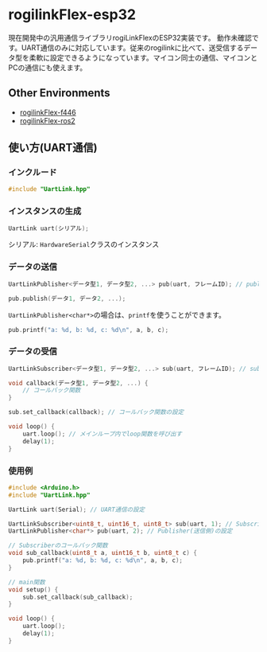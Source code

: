 # rogilinkFlex-esp32

現在開発中の汎用通信ライブラリrogiLinkFlexのESP32実装です。
動作未確認です。UART通信のみに対応しています。従来のrogilinkに比べて、送受信するデータ型を柔軟に設定できるようになっています。マイコン同士の通信、マイコンとPCの通信にも使えます。

## Other Environments

- [rogilinkFlex-f446](https://github.com/KeioRoboticsAssociation/rogilinkFlex-f446)
- [rogilinkFlex-ros2](https://github.com/KeioRoboticsAssociation/rogilinkFlex-esp32)

## 使い方(UART通信)


### インクルード
```cpp
#include "UartLink.hpp"
```

### インスタンスの生成
```cpp
UartLink uart(シリアル);
```
シリアル: `HardwareSerial`クラスのインスタンス

### データの送信
```cpp
UartLinkPublisher<データ型1, データ型2, ...> pub(uart, フレームID); // publisherの設定

pub.publish(データ1, データ2, ...);
```

`UartLinkPublisher<char*>`の場合は、`printf`を使うことができます。
```cpp
pub.printf("a: %d, b: %d, c: %d\n", a, b, c);
```

### データの受信
```cpp
UartLinkSubscriber<データ型1, データ型2, ...> sub(uart, フレームID); // subscriberの設定

void callback(データ型1, データ型2, ...) {
    // コールバック関数
}

sub.set_callback(callback); // コールバック関数の設定

void loop() {
    uart.loop(); // メインループ内でloop関数を呼び出す
    delay(1);
}
```

### 使用例
```cpp
#include <Arduino.h>
#include "UartLink.hpp"

UartLink uart(Serial); // UART通信の設定

UartLinkSubscriber<uint8_t, uint16_t, uint8_t> sub(uart, 1); // Subscriber(受信側)の設定
UartLinkPublisher<char*> pub(uart, 2); // Publisher(送信側)の設定

// Subscriberのコールバック関数
void sub_callback(uint8_t a, uint16_t b, uint8_t c) {
    pub.printf("a: %d, b: %d, c: %d\n", a, b, c);
}

// main関数
void setup() {
    sub.set_callback(sub_callback);
}

void loop() {
    uart.loop();
    delay(1);
}
```


